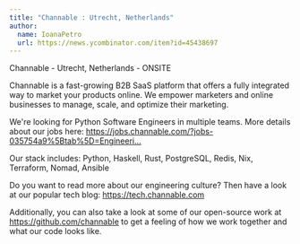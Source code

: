 ```yaml
---
title: "Channable : Utrecht, Netherlands"
author:
  name: IoanaPetro
  url: https://news.ycombinator.com/item?id=45438697
---
```

Channable - Utrecht, Netherlands - ONSITE

Channable is a fast-growing B2B SaaS platform that offers a fully integrated way to market your products online. We empower marketers and online businesses to manage, scale, and optimize their marketing.

We&#x27;re looking for Python Software Engineers in multiple teams. More details about our jobs here: <a href="https:&#x2F;&#x2F;jobs.channable.com&#x2F;?jobs-035754a9%5Btab%5D=Engineering" rel="nofollow">https:&#x2F;&#x2F;jobs.channable.com&#x2F;?jobs-035754a9%5Btab%5D=Engineeri...</a>

Our stack includes: Python, Haskell, Rust, PostgreSQL, Redis, Nix, Terraform, Nomad, Ansible

Do you want to read more about our engineering culture? Then have a look at our popular tech blog: <a href="https:&#x2F;&#x2F;tech.channable.com" rel="nofollow">https:&#x2F;&#x2F;tech.channable.com</a>

Additionally, you can also take a look at some of our open-source work at <a href="https:&#x2F;&#x2F;github.com&#x2F;channable" rel="nofollow">https:&#x2F;&#x2F;github.com&#x2F;channable</a> to get a feeling of how we work together and what our code looks like.
<JobApplication />
